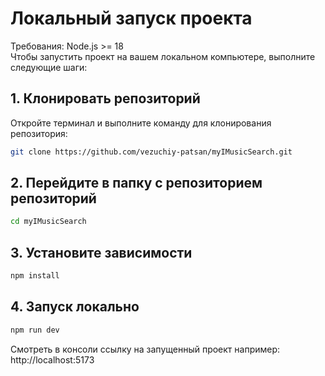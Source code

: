 # Локальный запуск проекта 
Требования: Node.js >= 18 <br/>
Чтобы запустить проект на вашем локальном компьютере, выполните следующие шаги:

## 1. Клонировать репозиторий

Откройте терминал и выполните команду для клонирования репозитория:

```bash
git clone https://github.com/vezuchiy-patsan/myIMusicSearch.git
```
## 2. Перейдите в папку с репозиторием репозиторий

```bash
cd myIMusicSearch
```

## 3. Установите зависимости

```bash
npm install
```

## 4. Запуск локально

```bash
npm run dev
```
Смотреть в консоли ссылку на запущенный проект например: http://localhost:5173
